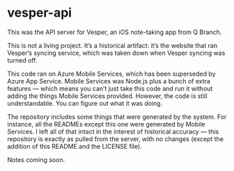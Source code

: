 # vesper-api
This was the API server for Vesper, an iOS note-taking app from Q Branch.

This is not a living project. It’s a historical artifact: it’s the website that ran Vesper’s syncing service, which was taken down when Vesper syncing was turned off.

This code ran on Azure Mobile Services, which has been superseded by Azure App Service. Mobile Services was Node.js plus a bunch of extra features — which means you can’t just take this code and run it without adding the things Mobile Services provided. However, the code is still understandable. You can figure out what it was doing.

The repository includes some things that were generated by the system. For instance, all the READMEs except this one were generated by Mobile Services. I left all of that intact in the interest of historical accuracy — this repository is exactly as pulled from the server, with no changes (except the addition of this README and the LICENSE file).

Notes coming soon.